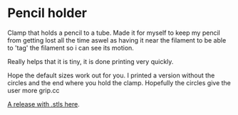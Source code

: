 # Pencil holder
Clamp that holds a pencil to a tube. Made it for myself to keep my pencil from
getting lost all the time aswel as having it near the filament to be able to
'tag' the filament so i can see its motion.

Really helps that it is tiny, it is done printing very quickly.

Hope the default sizes work out for you. I printed a version without the 
circles and the end where you hold the clamp. Hopefully the circles give the
user more grip.cc

[A release with .stls here](http://www.thingiverse.com/thing:74289).
